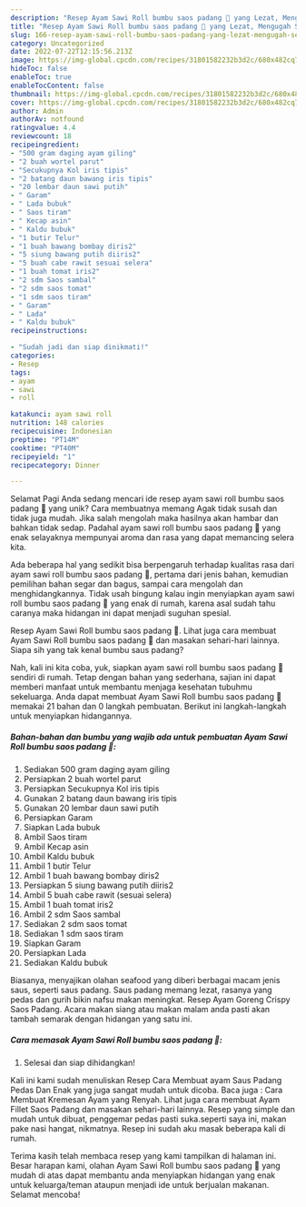 ```yaml
---
description: "Resep Ayam Sawi Roll bumbu saos padang 🤤 yang Lezat, Mengugah Selera"
title: "Resep Ayam Sawi Roll bumbu saos padang 🤤 yang Lezat, Mengugah Selera"
slug: 166-resep-ayam-sawi-roll-bumbu-saos-padang-yang-lezat-mengugah-selera
category: Uncategorized
date: 2022-07-22T12:15:56.213Z
image: https://img-global.cpcdn.com/recipes/31801582232b3d2c/680x482cq70/ayam-sawi-roll-bumbu-saos-padang-foto-resep-utama.jpg
hideToc: false
enableToc: true
enableTocContent: false
thumbnail: https://img-global.cpcdn.com/recipes/31801582232b3d2c/680x482cq70/ayam-sawi-roll-bumbu-saos-padang-foto-resep-utama.jpg
cover: https://img-global.cpcdn.com/recipes/31801582232b3d2c/680x482cq70/ayam-sawi-roll-bumbu-saos-padang-foto-resep-utama.jpg
author: Admin
authorAv: notfound
ratingvalue: 4.4
reviewcount: 18
recipeingredient:
- "500 gram daging ayam giling"
- "2 buah wortel parut"
- "Secukupnya Kol iris tipis"
- "2 batang daun bawang iris tipis"
- "20 lembar daun sawi putih"
- " Garam"
- " Lada bubuk"
- " Saos tiram"
- " Kecap asin"
- " Kaldu bubuk"
- "1 butir Telur"
- "1 buah bawang bombay diris2"
- "5 siung bawang putih diiris2"
- "5 buah cabe rawit sesuai selera"
- "1 buah tomat iris2"
- "2 sdm Saos sambal"
- "2 sdm saos tomat"
- "1 sdm saos tiram"
- " Garam"
- " Lada"
- " Kaldu bubuk"
recipeinstructions:

- "Sudah jadi dan siap dinikmati!"
categories:
- Resep
tags:
- ayam
- sawi
- roll

katakunci: ayam sawi roll 
nutrition: 148 calories
recipecuisine: Indonesian
preptime: "PT14M"
cooktime: "PT40M"
recipeyield: "1"
recipecategory: Dinner

---
```



Selamat Pagi Anda sedang mencari ide resep ayam sawi roll bumbu saos padang 🤤 yang unik? Cara membuatnya memang Agak tidak susah dan tidak juga mudah. Jika salah mengolah maka hasilnya akan hambar dan bahkan tidak sedap. Padahal ayam sawi roll bumbu saos padang 🤤 yang enak selayaknya mempunyai aroma dan rasa yang dapat memancing selera kita.


Ada beberapa hal yang sedikit bisa berpengaruh terhadap kualitas rasa dari ayam sawi roll bumbu saos padang 🤤, pertama dari jenis bahan, kemudian pemilihan bahan segar dan bagus, sampai cara mengolah dan menghidangkannya. Tidak usah bingung kalau ingin menyiapkan ayam sawi roll bumbu saos padang 🤤 yang enak di rumah, karena asal sudah tahu caranya maka hidangan ini dapat menjadi suguhan spesial.

Resep Ayam Sawi Roll bumbu saos padang 🤤. Lihat juga cara membuat Ayam Sawi Roll bumbu saos padang 🤤 dan masakan sehari-hari lainnya. Siapa sih yang tak kenal bumbu saus padang?


Nah, kali ini kita coba, yuk, siapkan ayam sawi roll bumbu saos padang 🤤 sendiri di rumah. Tetap dengan bahan yang sederhana, sajian ini dapat memberi manfaat untuk membantu menjaga kesehatan tubuhmu sekeluarga. Anda dapat membuat Ayam Sawi Roll bumbu saos padang 🤤 memakai 21 bahan dan 0 langkah pembuatan. Berikut ini langkah-langkah untuk menyiapkan hidangannya.

<!--inarticleads1-->

##### Bahan-bahan dan bumbu yang wajib ada untuk pembuatan Ayam Sawi Roll bumbu saos padang 🤤:

1. Sediakan 500 gram daging ayam giling
1. Persiapkan 2 buah wortel parut
1. Persiapkan Secukupnya Kol iris tipis
1. Gunakan 2 batang daun bawang iris tipis
1. Gunakan 20 lembar daun sawi putih
1. Persiapkan  Garam
1. Siapkan  Lada bubuk
1. Ambil  Saos tiram
1. Ambil  Kecap asin
1. Ambil  Kaldu bubuk
1. Ambil 1 butir Telur
1. Ambil 1 buah bawang bombay diris2
1. Persiapkan 5 siung bawang putih diiris2
1. Ambil 5 buah cabe rawit (sesuai selera)
1. Ambil 1 buah tomat iris2
1. Ambil 2 sdm Saos sambal
1. Sediakan 2 sdm saos tomat
1. Sediakan 1 sdm saos tiram
1. Siapkan  Garam
1. Persiapkan  Lada
1. Sediakan  Kaldu bubuk


Biasanya, menyajikan olahan seafood yang diberi berbagai macam jenis saus, seperti saus padang. Saus padang memang lezat, rasanya yang pedas dan gurih bikin nafsu makan meningkat. Resep Ayam Goreng Crispy Saos Padang. Acara makan siang atau makan malam anda pasti akan tambah semarak dengan hidangan yang satu ini. 

<!--inarticleads2-->

##### Cara memasak Ayam Sawi Roll bumbu saos padang 🤤:


1. Selesai dan siap dihidangkan!

Kali ini kami sudah menuliskan Resep Cara Membuat ayam Saus Padang Pedas Dan Enak yang juga sangat mudah untuk dicoba. Baca juga : Cara Membuat Kremesan Ayam yang Renyah. Lihat juga cara membuat Ayam Fillet Saos Padang dan masakan sehari-hari lainnya. Resep yang simple dan mudah untuk dibuat, penggemar pedas pasti suka.seperti saya ini, makan pake nasi hangat, nikmatnya. Resep ini sudah aku masak beberapa kali di rumah. 

Terima kasih telah membaca resep yang kami tampilkan di halaman ini. Besar harapan kami, olahan Ayam Sawi Roll bumbu saos padang 🤤 yang mudah di atas dapat membantu anda menyiapkan hidangan yang enak untuk keluarga/teman ataupun menjadi ide untuk berjualan makanan. Selamat mencoba!
